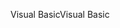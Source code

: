 <span data-ttu-id="1ecff-101">Visual Basic</span><span class="sxs-lookup"><span data-stu-id="1ecff-101">Visual Basic</span></span>